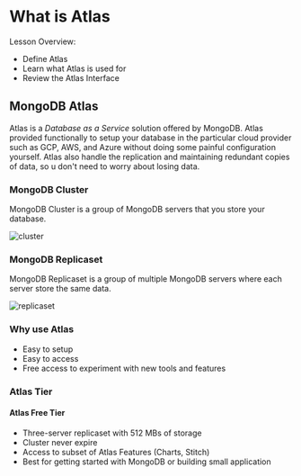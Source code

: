 # What is Atlas

Lesson Overview:

* Define Atlas
* Learn what Atlas is used for
* Review the Atlas Interface

## MongoDB Atlas

Atlas is a *Database as a Service* solution offered by MongoDB. Atlas provided functionally to setup your database in the particular cloud provider such as GCP, AWS, and Azure without doing some painful configuration yourself. Atlas also handle the replication and maintaining redundant copies of data, so u don't need to worry about losing data.

### MongoDB Cluster

MongoDB Cluster is a group of MongoDB servers that you store your database.

![cluster](https://docs.thinkboxsoftware.com/products/deadline/10.0/1_User%20Manual/_images/mongodb-shard-cluster-diagram.png "MongoDB Sample Cluster Topology")

### MongoDB Replicaset

MongoDB Replicaset is a group of multiple MongoDB servers where each server store the same data.

![replicaset](https://severalnines.com/sites/default/files/repset.png "MongoDB Sample Replicaset Topology")

### Why use Atlas

* Easy to setup
* Easy to access
* Free access to experiment with new tools and features

### Atlas Tier

#### Atlas Free Tier

* Three-server replicaset with 512 MBs of storage
* Cluster never expire
* Access to subset of Atlas Features (Charts, Stitch)
* Best for getting started with MongoDB or building small application
